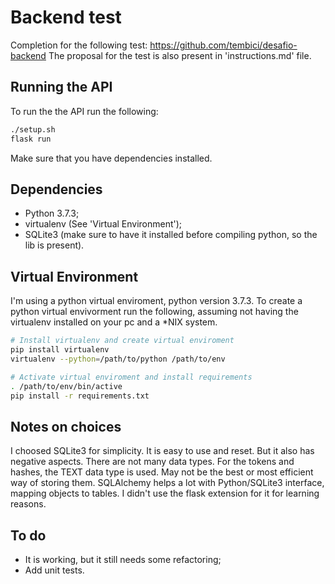 # Backend test
Completion for the following test: https://github.com/tembici/desafio-backend
The proposal for the test is also present in 'instructions.md' file.

## Running the API
To run the the API run the following:

``` bash
./setup.sh
flask run
```

Make sure that you have dependencies installed.

## Dependencies
+ Python 3.7.3;
+ virtualenv (See 'Virtual Environment');
+ SQLite3 (make sure to have it installed before compiling python, so the lib is present).

## Virtual Environment
I'm using a python virtual enviroment, python version 3.7.3. To create a python virtual envivorment run the following, assuming not having the virtualenv installed on your pc and a *NIX system.

``` bash
# Install virtualenv and create virtual enviroment
pip install virtualenv
virtualenv --python=/path/to/python /path/to/env

# Activate virtual enviroment and install requirements
. /path/to/env/bin/active
pip install -r requirements.txt
```

## Notes on choices
I choosed SQLite3 for simplicity. It is easy to use and reset. But it also has negative aspects. There are not many data types. For the tokens and hashes, the TEXT data type is used. May not be the best or most efficient way of storing them.
SQLAlchemy helps a lot with Python/SQLite3 interface, mapping objects to tables. I didn't use the flask extension for it for learning reasons.

## To do
+ It is working, but it still needs some refactoring;
+ Add unit tests.
